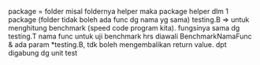 package = folder
misal foldernya helper maka package helper
dlm 1 package (folder tidak boleh ada func dg nama yg sama)
testing.B => untuk menghitung benchmark (speed code program kita). fungsinya sama dg testing.T
nama func untuk uji benchmark hrs diawali BenchmarkNamaFunc & ada param *testing.B, tdk boleh mengembalikan return value. dpt digabung dg unit test 